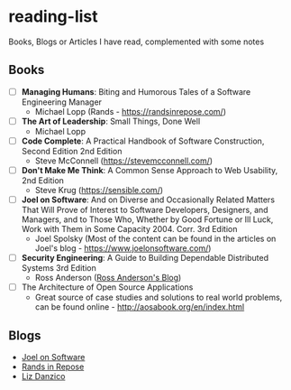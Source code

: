 # reading-list
Books, Blogs or Articles I have read, complemented with some notes

## Books

- [ ] **Managing Humans**: Biting and Humorous Tales of a Software Engineering Manager
  - Michael Lopp (Rands - https://randsinrepose.com/)
- [ ] **The Art of Leadership**: Small Things, Done Well
  - Michael Lopp
- [ ] **Code Complete**: A Practical Handbook of Software Construction, Second Edition 2nd Edition
  - Steve McConnell (https://stevemcconnell.com/) 
- [ ] **Don't Make Me Think**: A Common Sense Approach to Web Usability, 2nd Edition
  - Steve Krug (https://sensible.com/)
- [ ] **Joel on Software**: And on Diverse and Occasionally Related Matters That Will Prove of Interest to Software Developers, Designers, and Managers, and to Those Who, Whether by Good Fortune or Ill Luck, Work with Them in Some Capacity 2004. Corr. 3rd Edition
  - Joel Spolsky (Most of the content can be found in the articles on Joel's blog - https://www.joelonsoftware.com/)
- [ ] **Security Engineering**: A Guide to Building Dependable Distributed Systems 3rd Edition
  - Ross Anderson ([Ross Anderson's Blog](https://www.cl.cam.ac.uk/~rja14/))
- [ ] The Architecture of Open Source Applications
  - Great source of case studies and solutions to real world problems, can be found online - http://aosabook.org/en/index.html

## Blogs

- [Joel on Software](https://www.joelonsoftware.com/)
- [Rands in Repose](https://randsinrepose.com/)
- [Liz Danzico](https://bobulate.com/)


